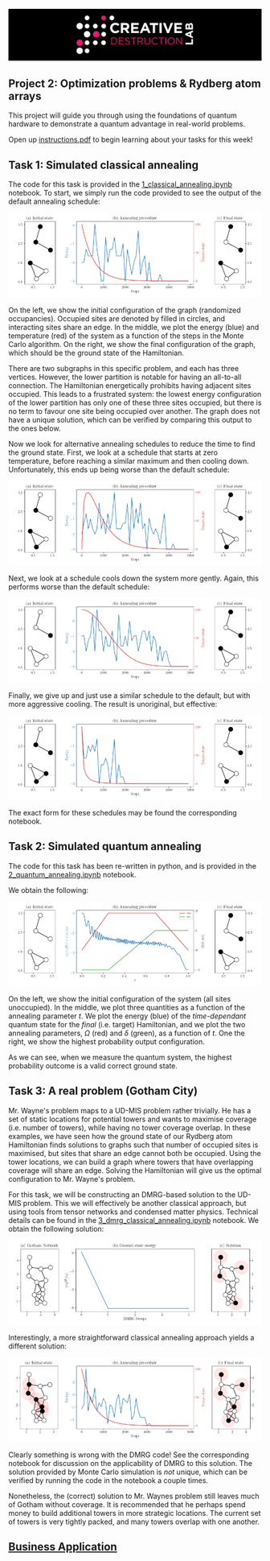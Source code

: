 ![CDL 2020 Cohort Project](../figures/CDL_logo.jpg)

## Project 2: Optimization problems \& Rydberg atom arrays

This project will guide you through using the foundations of quantum hardware to demonstrate a quantum advantage in real-world problems.

Open up [instructions.pdf](instructions/instructions.pdf) to begin learning about your tasks for this week!

## Task 1: Simulated classical annealing

The code for this task is provided in the [1_classical_annealing.ipynb](notebooks/1_classical_annealing.ipynb) notebook. 
To start, we simply run the code provided to see the output of the default annealing schedule:

![](fig/classical_annealing.png)

On the left, we show the initial configuration of the graph (randomized occupancies).
Occupied sites are denoted by filled in circles, and interacting sites share an edge.
In the middle, we plot the energy (blue) and temperature (red) of the system as a function of the steps in the Monte Carlo algorithm.
On the right, we show the final configuration of the graph, which should be the ground state of the Hamiltonian.

There are two subgraphs in this specific problem, and each has three vertices.
However, the lower partition is notable for having an all-to-all connection.
The Hamiltonian energetically prohibits having adjacent sites occupied.
This leads to a frustrated system: the lowest energy configuration of the lower partition has only one of these three sites occupied, but there is no term to favour one site being occupied over another.
The graph does not have a unique solution, which can be verified by comparing this output to the ones below.

Now we look for alternative annealing schedules to reduce the time to find the ground state.
First, we look at a schedule that starts at zero temperature, before reaching a similar maximum and then cooling down.
Unfortunately, this ends up being worse than the default schedule:

![](fig/classical_annealing_schedule_1.png)

Next, we look at a schedule cools down the system more gently. 
Again, this performs worse than the default schedule:

![](fig/classical_annealing_schedule_2.png)

Finally, we give up and just use a similar schedule to the default, but with more aggressive cooling.
The result is unoriginal, but effective:

![](fig/classical_annealing_schedule_3.png)

The exact form for these schedules may be found the corresponding notebook.

## Task 2: Simulated quantum annealing

The code for this task has been re-written in python, and is provided in the [2_quantum_annealing.ipynb](notebooks/2_quantum_annealing.ipynb) notebook.

We obtain the following:

![](fig/quantum_annealing.png)

On the left, we show the initial configuration of the system (all sites unoccupied).
In the middle, we plot three quantities as a function of the annealing parameter *t*.
We plot the energy (blue) of the *time-dependant* quantum state for the *final* (i.e. target) Hamiltonian, and we plot the two annealing parameters, *Ω* (red) and *δ* (green), as a function of *t*.
One the right, we show the highest probability output configuration.

As we can see, when we measure the quantum system, the highest probability outcome is a valid correct ground state.

## Task 3: A real problem (Gotham City)

Mr. Wayne's problem maps to a UD-MIS problem rather trivially. 
He has a set of static locations for potential towers and wants to maximise coverage (i.e. number of towers), while having no tower coverage overlap.
In these examples, we have seen how the ground state of our Rydberg atom Hamiltonian finds solutions to graphs such that number of occupied sites is maximised, but sites that share an edge cannot both be occupied.
Using the tower locations, we can build a graph where towers that have overlapping coverage will share an edge.
Solving the Hamiltonian will give us the optimal configuration to Mr. Wayne's problem. 

For this task, we will be constructing an DMRG-based solution to the UD-MIS problem. 
This we will effectively be another classical approach, but using tools from tensor networks and condensed matter physics.
Technical details can be found in the [3_dmrg_classical_annealing.ipynb](notebooks/3_dmrg_classical_annealing.ipynb) notebook.
We obtain the following solution:

![](fig/dmrg_gotham.png)

Interestingly, a more straightforward classical annealing approach yields a different solution:

![](fig/classical_gotham.png)

Clearly something is wrong with the DMRG code! 
See the corresponding notebook for discussion on the applicability of DMRG to this solution.
The solution provided by Monte Carlo simulation is *not* unique, which can be verified by running the code in the notebook a couple times.

Nonetheless, the (correct) solution to Mr. Waynes problem still leaves much of Gotham without coverage. 
It is recommended that he perhaps spend money to build additional towers in more strategic locations.
The current set of towers is very tightly packed, and many towers overlap with one another.

## [Business Application](business_application/Business_Application.md)